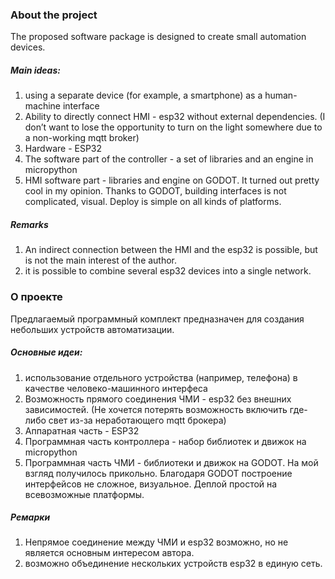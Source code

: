 ### About the project
The proposed software package is designed to create small automation devices.

##### Main ideas:

1. using a separate device (for example, a smartphone) as a human-machine interface
2. Ability to directly connect HMI - esp32 without external dependencies. (I don’t want to lose the opportunity to turn on the light somewhere due to a non-working mqtt broker)
3. Hardware - ESP32
4. The software part of the controller - a set of libraries and an engine in micropython
5. HMI software part - libraries and engine on GODOT.
It turned out pretty cool in my opinion. Thanks to GODOT, building interfaces is not complicated, visual. Deploy is simple on all kinds of platforms.


##### Remarks
1. An indirect connection between the HMI and the esp32 is possible, but is not the main interest of the author.
2. it is possible to combine several esp32 devices into a single network.


### О проекте
Предлагаемый программный комплект предназначен для создания небольших устройств автоматизации. 

##### Основные идеи:

1. использование отдельного устройства (например, телефона) в качестве человеко-машинного интерфеса
2. Возможность прямого соединения ЧМИ - esp32 без внешних зависимостей. (Не хочется потерять возможность включить где-либо свет из-за неработающего mqtt брокера)
3. Аппаратная часть -  ESP32
4. Программная часть контроллера - набор библиотек и движок на micropython
5. Программная часть ЧМИ - библиотеки и движок на GODOT.
На мой взгляд получилось прикольно. Благодаря GODOT построение интерфейсов не сложное, визуальное. Деплой простой на всевозможные платформы.


##### Ремарки
1. Непрямое соединение между ЧМИ и esp32 возможно, но не является основным интересом автора.
2. возможно объединение нескольких устройств esp32 в единую сеть.
